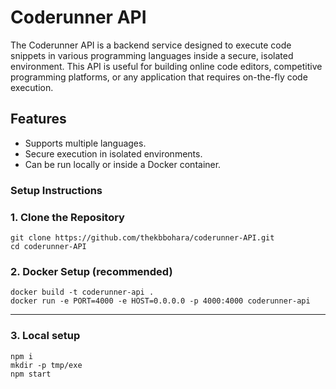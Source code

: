 # Coderunner API
The Coderunner API is a backend service designed to execute code snippets in various programming languages inside a secure, isolated environment. This API is useful for building online code editors, competitive programming platforms, or any application that requires on-the-fly code execution.

## Features
- Supports multiple languages.
- Secure execution in isolated environments.
- Can be run locally or inside a Docker container.

### Setup Instructions

### 1. Clone the Repository
```
git clone https://github.com/thekbbohara/coderunner-API.git
cd coderunner-API
```
### 2. Docker Setup (recommended)
```
docker build -t coderunner-api .
docker run -e PORT=4000 -e HOST=0.0.0.0 -p 4000:4000 coderunner-api
```
___ 
### 3. Local setup
```
npm i
mkdir -p tmp/exe
npm start
```

